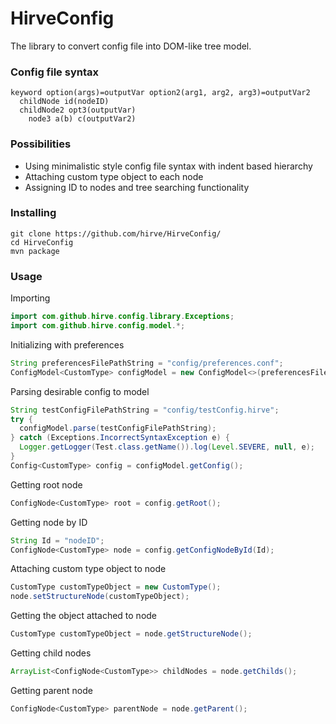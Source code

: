 # HirveConfig
The library to convert config file into DOM-like tree model.

### Config file syntax
```
keyword option(args)=outputVar option2(arg1, arg2, arg3)=outputVar2
  childNode id(nodeID)
  childNode2 opt3(outputVar)
    node3 a(b) c(outputVar2)
```

### Possibilities
- Using minimalistic style config file syntax with indent based hierarchy
- Attaching custom type object to each node
- Assigning ID to nodes and tree searching functionality

### Installing
```
git clone https://github.com/hirve/HirveConfig/
cd HirveConfig
mvn package
```

### Usage
Importing
```java
import com.github.hirve.config.library.Exceptions;
import com.github.hirve.config.model.*;
```

Initializing with preferences
```java
String preferencesFilePathString = "config/preferences.conf";
ConfigModel<CustomType> configModel = new ConfigModel<>(preferencesFilePathString);
```

Parsing desirable config to model
```java
String testConfigFilePathString = "config/testConfig.hirve";
try {
  configModel.parse(testConfigFilePathString);
} catch (Exceptions.IncorrectSyntaxException e) {
  Logger.getLogger(Test.class.getName()).log(Level.SEVERE, null, e);
}
Config<CustomType> config = configModel.getConfig();
```

Getting root node
```java
ConfigNode<CustomType> root = config.getRoot();
```

Getting node by ID
```java
String Id = "nodeID";
ConfigNode<CustomType> node = config.getConfigNodeById(Id);    
```

Attaching custom type object to node
```java
CustomType customTypeObject = new CustomType();
node.setStructureNode(customTypeObject);
```

Getting the object attached to node
```java
CustomType customTypeObject = node.getStructureNode();
```

Getting child nodes
```java
ArrayList<ConfigNode<CustomType>> childNodes = node.getChilds();
```

Getting parent node
```java
ConfigNode<CustomType> parentNode = node.getParent();
```


